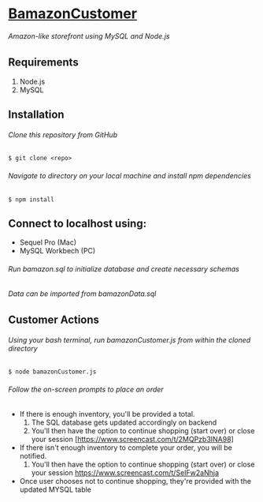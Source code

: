 # [BamazonCustomer](https://github.com/acarrillo4/BamazonCustomer)
###### Amazon-like storefront using MySQL and Node.js

## Requirements
1. Node.js
1. MySQL

## Installation
###### Clone this repository from GitHub
`$ git clone <repo>`
  
###### Navigate to directory on your local machine and install npm dependencies
`$ npm install`

## Connect to localhost using:
* Sequel Pro (Mac)
* MySQL Workbech (PC)

###### Run bamazon.sql to initialize database and create necessary schemas
###### Data can be imported from bamazonData.sql

## Customer Actions
###### Using your bash terminal, run bamazonCustomer.js from within the cloned directory
`$ node bamazonCustomer.js`

###### Follow the on-screen prompts to place an order
* If there is enough inventory, you'll be provided a total.  
  1. The SQL database gets updated accordingly on backend
  1. You'll then have the option to continue shopping (start over) or close your session
[https://www.screencast.com/t/2MQPzb3INA98]
* If there isn't enough inventory to complete your order, you will be notified.
    1. You'll then have the option to continue shopping (start over) or close your session
https://www.screencast.com/t/SeIFw2aNhja
*  Once user chooses not to continue shopping, they're provided with the updated MYSQL table
